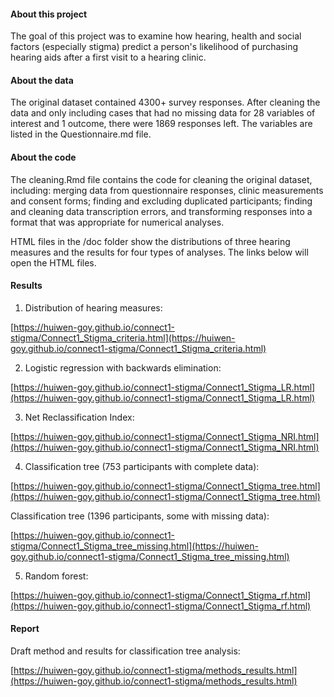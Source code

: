 #### About this project
 
The goal of this project was to examine how hearing, health and social factors (especially stigma) predict a person's likelihood of purchasing hearing aids after a first visit to a hearing clinic. 
 
#### About the data
 
The original dataset contained 4300+ survey responses. After cleaning the data and only including cases that had no missing data for 28 variables of interest and 1 outcome, there were 1869 responses left. The variables are listed in the Questionnaire.md file. 
 
#### About the code
 
The cleaning.Rmd file contains the code for cleaning the original dataset, including: merging data from questionnaire responses, clinic measurements and consent forms; finding and excluding duplicated participants; finding and cleaning data transcription errors, and transforming responses into a format that was appropriate for numerical analyses.
 
HTML files in the /doc folder show the distributions of three hearing measures and the results for four types of analyses. The links below will open the HTML files.
 
#### Results

1. Distribution of hearing measures:
 
[https://huiwen-goy.github.io/connect1-stigma/Connect1_Stigma_criteria.html](https://huiwen-goy.github.io/connect1-stigma/Connect1_Stigma_criteria.html)

2. Logistic regression with backwards elimination:

[https://huiwen-goy.github.io/connect1-stigma/Connect1_Stigma_LR.html](https://huiwen-goy.github.io/connect1-stigma/Connect1_Stigma_LR.html)

3. Net Reclassification Index:

[https://huiwen-goy.github.io/connect1-stigma/Connect1_Stigma_NRI.html](https://huiwen-goy.github.io/connect1-stigma/Connect1_Stigma_NRI.html)

4. Classification tree (753 participants with complete data):

[https://huiwen-goy.github.io/connect1-stigma/Connect1_Stigma_tree.html](https://huiwen-goy.github.io/connect1-stigma/Connect1_Stigma_tree.html)

   Classification tree (1396 participants, some with missing data):

[https://huiwen-goy.github.io/connect1-stigma/Connect1_Stigma_tree_missing.html](https://huiwen-goy.github.io/connect1-stigma/Connect1_Stigma_tree_missing.html)

5. Random forest:

[https://huiwen-goy.github.io/connect1-stigma/Connect1_Stigma_rf.html](https://huiwen-goy.github.io/connect1-stigma/Connect1_Stigma_rf.html)

#### Report

Draft method and results for classification tree analysis:

[https://huiwen-goy.github.io/connect1-stigma/methods_results.html](https://huiwen-goy.github.io/connect1-stigma/methods_results.html)

